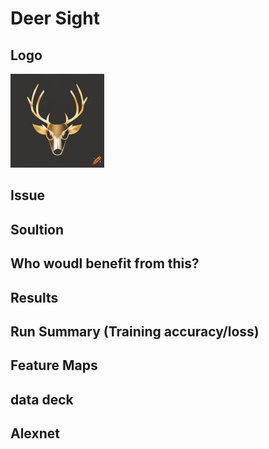 # Deer Sight
## Logo
<img src="craiyon_154555_A_deer_abstrakt_logo_vector_gold_and_black.png" width=150px, height=150px>

## Issue

## Soultion

## Who woudl benefit from this?

## Results

## Run Summary (Training accuracy/loss)

## Feature Maps

## data deck

## Alexnet 




